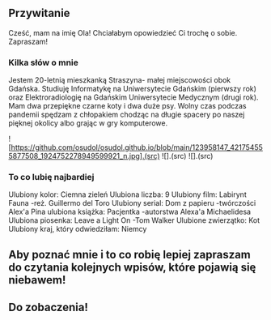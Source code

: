 ## Przywitanie

Cześć, mam na imię Ola!
Chciałabym opowiedzieć Ci trochę o sobie.
Zapraszam!





### Kilka słów o mnie

Jestem 20-letnią mieszkanką Straszyna- małej miejscowości obok Gdańska. Studiuję Informatykę na Uniwersytecie Gdańskim (pierwszy rok) oraz Elektroradiologię na Gdańskim Uniwersytecie Medycznym (drugi rok). Mam dwa przepiękne czarne koty i dwa duże psy. Wolny czas podczas pandemii spędzam z chłopakiem chodząc na długie spacery po naszej pięknej okolicy albo grając w gry komputerowe.

![https://github.com/osudol/osudol.github.io/blob/main/123958147_421754555877508_1924752278949599921_n.jpg].(src)
![].(src)
![].(src)

### To co lubię najbardiej

Ulubiony kolor: Ciemna zieleń
Ulubiona liczba: 9
Ulubiony film: Labirynt Fauna -reż. Guillermo del Toro
Ulubiony serial: Dom z papieru -twórczości Alex'a Pina
ulubiona książka: Pacjentka -autorstwa Alexa'a Michaelidesa
Ulubiona piosenka: Leave a Light On -Tom Walker
Ulubione zwierzątko: Kot
Ulubiony kraj, który odwiedziłam: Niemcy


## Aby poznać mnie i to co robię lepiej zapraszam do czytania kolejnych wpisów, które pojawią się niebawem!
## Do zobaczenia!
